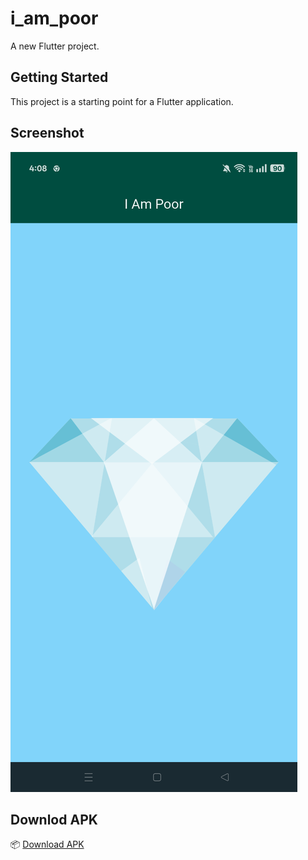 # i_am_poor

A new Flutter project.

## Getting Started

This project is a starting point for a Flutter application.

## Screenshot

![App Screenshot](images/screenshot.png)

## Downlod APK

📦 [Download APK](https://github.com/Subha822/FlutterApps/tree/main/i_am_poor/build/app/outputs/flutter-apk/app-release.apk)